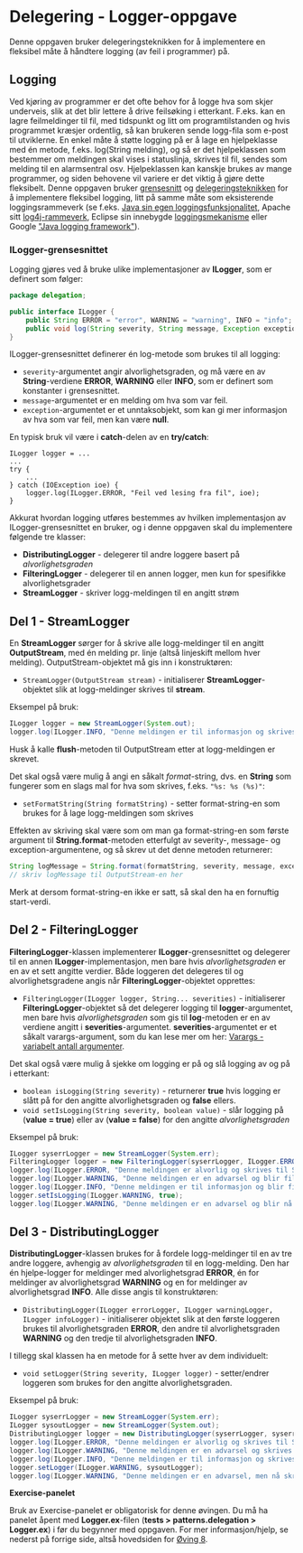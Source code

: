 # Delegering - Logger-oppgave

Denne oppgaven bruker delegeringsteknikken for å implementere en fleksibel måte å håndtere logging (av feil i programmer) på.

## Logging

Ved kjøring av programmer er det ofte behov for å logge hva som skjer underveis, slik at det blir lettere å drive feilsøking i etterkant. F.eks. kan en lagre feilmeldinger til fil, med tidspunkt og litt om programtilstanden og hvis programmet kræsjer ordentlig, så kan brukeren sende logg-fila som e-post til utviklerne. En enkel måte å støtte logging på er å lage en hjelpeklasse med én metode, f.eks. log(String melding), og så er det hjelpeklassen som bestemmer om meldingen skal vises i statuslinja, skrives til fil, sendes som melding til en alarmsentral osv. Hjelpeklassen kan kanskje brukes av mange programmer, og siden behovene vil variere er det viktig å gjøre dette fleksibelt. Denne oppgaven bruker [grensesnitt](https://www.ntnu.no/wiki/pages/viewpage.action?pageId=65936813) og [delegeringsteknikken](https://www.ntnu.no/wiki/display/tdt4100/Delegeringsteknikken) for å implementere fleksibel logging, litt på samme måte som eksisterende loggingsrammeverk (se f.eks. [Java sin egen loggingsfunksjonalitet](http://docs.oracle.com/javase/6/docs/technotes/guides/logging/overview.html), Apache sitt [log4j-rammeverk](http://logging.apache.org/log4j/), Eclipse sin innebygde [loggingsmekanisme](http://www.vogella.com/tutorials/EclipseLogging/article.html#logging) eller Google ["Java logging framework"](https://www.google.no/search?q=java+logging+frameworks)).

### ILogger-grensesnittet

Logging gjøres ved å bruke ulike implementasjoner av **ILogger**, som er definert som følger:

```java
package delegation;

public interface ILogger {
    public String ERROR = "error", WARNING = "warning", INFO = "info";
    public void log(String severity, String message, Exception exception);
}
```

ILogger-grensesnittet definerer én log-metode som brukes til all logging:

- `severity`-argumentet angir alvorlighetsgraden, og må være en av **String**-verdiene **ERROR**, **WARNING** eller **INFO**, som er definert som konstanter i grensesnittet.
- `message`-argumentet er en melding om hva som var feil.
- `exception`-argumentet er et unntaksobjekt, som kan gi mer informasjon av hva som var feil, men kan være **null**.

En typisk bruk vil være i **catch**-delen av en **try/catch**:

```
ILogger logger = ...
...
try {
    ...
} catch (IOException ioe) {
    logger.log(ILogger.ERROR, "Feil ved lesing fra fil", ioe);
}
```

Akkurat hvordan logging utføres bestemmes av hvilken implementasjon av ILogger-grensesnittet en bruker, og i denne oppgaven skal du implementere følgende tre klasser:

- **DistributingLogger** - delegerer til andre loggere basert på *alvorlighetsgraden*
- **FilteringLogger** - delegerer til en annen logger, men kun for spesifikke alvorlighetsgrader
- **StreamLogger** - skriver logg-meldingen til en angitt strøm

## Del 1 - StreamLogger

En **StreamLogger** sørger for å skrive alle logg-meldinger til en angitt **OutputStream**, med én melding pr. linje (altså linjeskift mellom hver melding). OutputStream-objektet må gis inn i konstruktøren:

- `StreamLogger(OutputStream stream)` - initialiserer **StreamLogger**-objektet slik at logg-meldinger skrives til **stream**.

Eksempel på bruk:

```java
ILogger logger = new StreamLogger(System.out);
logger.log(ILogger.INFO, "Denne meldingen er til informasjon og skrives til System.out", null);
```

Husk å kalle **flush**-metoden til OutputStream etter at logg-meldingen er skrevet.

Det skal også være mulig å angi en såkalt *format*-string, dvs. en **String** som fungerer som en slags mal for hva som skrives, f.eks. `"%s: %s (%s)"`:

  - `setFormatString(String formatString)` - setter format-string-en som brukes for å lage logg-meldingen som skrives

Effekten av skriving skal være som om man ga format-string-en som første argument til **String.format**-metoden etterfulgt av severity-, message- og exception-argumentene, og så skrev ut det denne metoden returnerer:

```java
String logMessage = String.format(formatString, severity, message, exception);
// skriv logMessage til OutputStream-en her
```

Merk at dersom format-string-en ikke er satt, så skal den ha en fornuftig start-verdi.

## Del 2 - FilteringLogger

**FilteringLogger**-klassen implementerer **ILogger**-grensesnittet og delegerer til en annen **ILogger**-implementasjon, men bare hvis *alvorlighetsgraden* er en av et sett angitte verdier. Både loggeren det delegeres til og alvorlighetsgradene angis når **FilteringLogger**-objektet opprettes:

- `FilteringLogger(ILogger logger, String... severities)` - initialiserer **FilteringLogger**-objektet så det delegerer logging til **logger**-argumentet, men bare hvis *alvorlighetsgraden* som gis til **log**-metoden er en av verdiene angitt i **severities**-argumentet. **severities**-argumentet er et såkalt varargs-argument, som du kan lese mer om her: [Varargs - variabelt antall argumenter](https://www.ntnu.no/wiki/display/tdt4100/Varargs+-+variabelt+antall+argumenter).

Det skal også være mulig å sjekke om logging er på og slå logging av og på i etterkant:

- `boolean isLogging(String severity)` - returnerer **true** hvis logging er slått på for den angitte alvorlighetsgraden og **false** ellers.
- `void setIsLogging(String severity, boolean value)` - slår logging på (**value = true**) eller av (**value = false**) for den angitte *alvorlighetsgraden*

Eksempel på bruk:

```java
ILogger syserrLogger = new StreamLogger(System.err);
FilteringLogger logger = new FilteringLogger(syserrLogger, ILogger.ERROR);
logger.log(ILogger.ERROR, "Denne meldingen er alvorlig og skrives til System.err", null);
logger.log(ILogger.WARNING, "Denne meldingen er en advarsel og blir filtrert bort", null);
logger.log(ILogger.INFO, "Denne meldingen er til informasjon og blir filtrert bort", null);
logger.setIsLogging(ILogger.WARNING, true);
logger.log(ILogger.WARNING, "Denne meldingen er en advarsel og blir nå skrevet til System.err", null);
```

## Del 3 - DistributingLogger

**DistributingLogger**-klassen brukes for å fordele logg-meldinger til en av tre andre loggere, avhengig av *alvorlighetsgraden* til en logg-melding. Den har én hjelpe-logger for meldinger med alvorlighetsgrad **ERROR**, én for meldinger av alvorlighetsgrad **WARNING** og en for meldinger av alvorlighetsgrad **INFO**. Alle disse angis til konstruktøren:

- `DistributingLogger(ILogger errorLogger, ILogger warningLogger, ILogger infoLogger)` - initialiserer objektet slik at den første loggeren brukes til alvorlighetsgraden **ERROR**, den andre til alvorlighetsgraden **WARNING** og den tredje til alvorlighetsgraden **INFO**.

I tillegg skal klassen ha en metode for å sette hver av dem individuelt:

- `void setLogger(String severity, ILogger logger)` - setter/endrer loggeren som brukes for den angitte alvorlighetsgraden.

Eksempel på bruk:

```java
ILogger syserrLogger = new StreamLogger(System.err);
ILogger sysoutLogger = new StreamLogger(System.out);
DistributingLogger logger = new DistributingLogger(syserrLogger, syserrLogger, sysoutLogger);
logger.log(ILogger.ERROR, "Denne meldingen er alvorlig og skrives til System.err", null);
logger.log(ILogger.WARNING, "Denne meldingen er en advarsel og skrives til System.err", null);
logger.log(ILogger.INFO, "Denne meldingen er til informasjon og skrives til System.out", null);
logger.setLogger(ILogger.WARNING, sysoutLogger);
logger.log(ILogger.WARNING, "Denne meldingen er en advarsel, men nå skrives den til System.out", null);
```

**Exercise-panelet**

Bruk av Exercise-panelet er obligatorisk for denne øvingen. Du må ha panelet åpent med **Logger.ex**-filen (**tests > patterns.delegation > Logger.ex**) i før du begynner med oppgaven. For mer informasjon/hjelp, se nederst på forrige side, altså hovedsiden for [Øving 8](./README.md).

